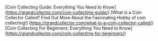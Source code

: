 [Coin Collecting Guide: Everything You Need to Know] (https://grandcollector.com/coin-collecting-guide/)
[What is a Coin Collector Called? Find Out More About the Fascinating Hobby of coin collecting!] (https://grandcollector.com/what-is-a-coin-collector-called/)
[Coin Collecting For Beginners: Everything You Need to Know] (https://grandcollector.com/coin-collecting-for-beginners/)

